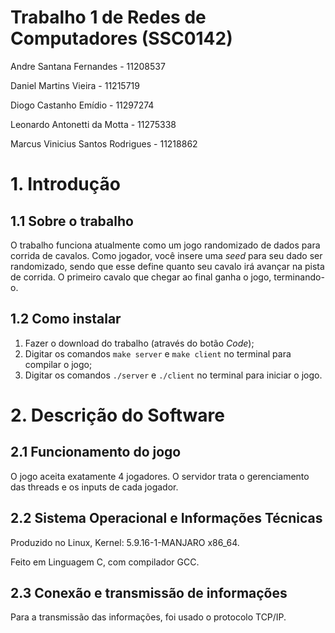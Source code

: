 # Trabalho 1 de Redes de Computadores (SSC0142)

Andre Santana Fernandes - 11208537

Daniel Martins Vieira - 11215719

Diogo Castanho Emídio - 11297274

Leonardo Antonetti da Motta - 11275338

Marcus Vinicius Santos Rodrigues - 11218862

# 1. Introdução

## 1.1 Sobre o trabalho

O trabalho funciona atualmente como um jogo randomizado de dados para corrida de cavalos. Como jogador, você insere uma *seed* para seu dado ser randomizado, sendo que esse define quanto seu cavalo irá avançar na pista de corrida. O primeiro cavalo que chegar ao final ganha o jogo, terminando-o.

## 1.2 Como instalar

1. Fazer o download do trabalho (através do botão _Code_);
2. Digitar os comandos `make server` e `make client` no terminal para compilar o jogo;
3. Digitar os comandos `./server` e `./client` no terminal para iniciar o jogo.

# 2. Descrição do Software

## 2.1 Funcionamento do jogo

O jogo aceita exatamente 4 jogadores. O servidor trata o gerenciamento das threads e os inputs de cada jogador.

## 2.2 Sistema Operacional e Informações Técnicas

Produzido no Linux, Kernel: 5.9.16-1-MANJARO x86_64.

Feito em Linguagem C, com compilador GCC.

## 2.3 Conexão e transmissão de informações

Para a transmissão das informações, foi usado o protocolo TCP/IP.
